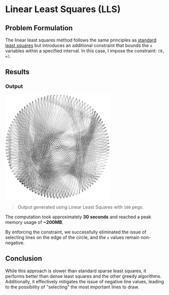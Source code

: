 # Linear Least Squares (LLS)

## Problem Formulation

The linear least squares method follows the same principles as [standard least squares](./02_least_squares.md) but introduces an additional constraint that bounds the `x` variables within a specified interval. In this case, I impose the constraint: `(0, ∞)`.

## Results

### Output

![Linear Least Squares OUtput](../../outputs/misc/linear_least_squares_lena.png)

> Output generated using Linear Least Squares with `100` pegs.

The computation took approximately **30 seconds** and reached a peak memory usage of **~200MB**.

By enforcing the constraint, we successfully eliminated the issue of selecting lines on the edge of the circle, and the `x` values remain non-negative.

## Conclusion

While this approach is slower than standard sparse least squares, it performs better than dense least squares and the other greedy algorithms. Additionally, it effectively mitigates the issue of negative line values, leading to the possibility of "selecting" the most important lines to draw.
